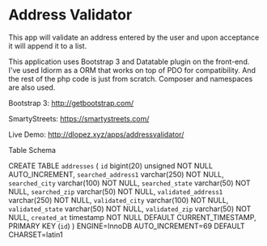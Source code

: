 # Address Validator
This app will validate an address entered by the user and upon acceptance it will append it to a list.

This application uses Bootstrap 3 and Datatable plugin on the front-end.
I've used Idiorm as a ORM that works on top of PDO for compatibility.
And the rest of the php code is just from scratch.
Composer and namespaces are also used.

Bootstrap 3: http://getbootstrap.com/

SmartyStreets: https://smartystreets.com/
 

Live Demo: http://dlopez.xyz/apps/addressvalidator/



Table Schema

CREATE TABLE `addresses` (
  `id` bigint(20) unsigned NOT NULL AUTO_INCREMENT,
  `searched_address1` varchar(250) NOT NULL,
  `searched_city` varchar(100) NOT NULL,
  `searched_state` varchar(50) NOT NULL,
  `searched_zip` varchar(50) NOT NULL,
  `validated_address1` varchar(250) NOT NULL,
  `validated_city` varchar(100) NOT NULL,
  `validated_state` varchar(50) NOT NULL,
  `validated_zip` varchar(50) NOT NULL,
  `created_at` timestamp NOT NULL DEFAULT CURRENT_TIMESTAMP,
  PRIMARY KEY (`id`)
) ENGINE=InnoDB AUTO_INCREMENT=69 DEFAULT CHARSET=latin1
